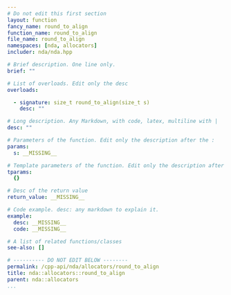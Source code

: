 ```yaml
---
# Do not edit this first section
layout: function
fancy_name: round_to_align
function_name: round_to_align
file_name: round_to_align
namespaces: [nda, allocators]
includer: nda/nda.hpp

# Brief description. One line only.
brief: ""

# List of overloads. Edit only the desc
overloads:

  - signature: size_t round_to_align(size_t s)
    desc: ""

# Long description. Any Markdown, with code, latex, multiline with |
desc: ""

# Parameters of the function. Edit only the description after the :
params:
  s: __MISSING__

# Template parameters of the function. Edit only the description after the :
tparams:
  {}

# Desc of the return value
return_value: __MISSING__

# Code example. desc: any markdown to explain it.
example:
  desc: __MISSING__
  code: __MISSING__

# A list of related functions/classes
see-also: []

# ---------- DO NOT EDIT BELOW --------
permalink: /cpp-api/nda/allocators/round_to_align
title: nda::allocators::round_to_align
parent: nda::allocators
...
```


